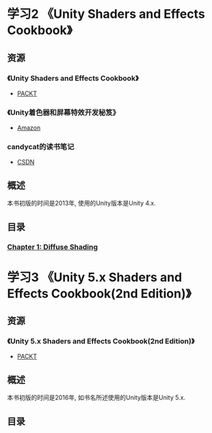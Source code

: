 # 学习2 《Unity Shaders and Effects Cookbook》
## 资源
### 《Unity Shaders and Effects Cookbook》
* [PACKT](https://www.packtpub.com/game-development/unity-shaders-and-effects-cookbook)
### 《Unity着色器和屏幕特效开发秘笈》
* [Amazon](https://www.amazon.com/Unity%20Shaders%20and%20Effects%20Cookbook/dp/B01MS22SRR)
### candycat的读书笔记
* [CSDN](https://blog.csdn.net/candycat1992/column/info/unity-shaders)
## 概述
本书初版的时间是2013年, 使用的Unity版本是Unity 4.x.
## 目录
### [Chapter 1: Diffuse Shading](Assets/Chapter001/README.md)
# 学习3 《Unity 5.x Shaders and Effects Cookbook(2nd Edition)》
## 资源
### 《Unity 5.x Shaders and Effects Cookbook(2nd Edition)》
* [PACKT](https://www.packtpub.com/game-development/unity-5x-shaders-and-effects-cookbook)
## 概述
本书初版的时间是2016年, 如书名所述使用的Unity版本是Unity 5.x.
## 目录